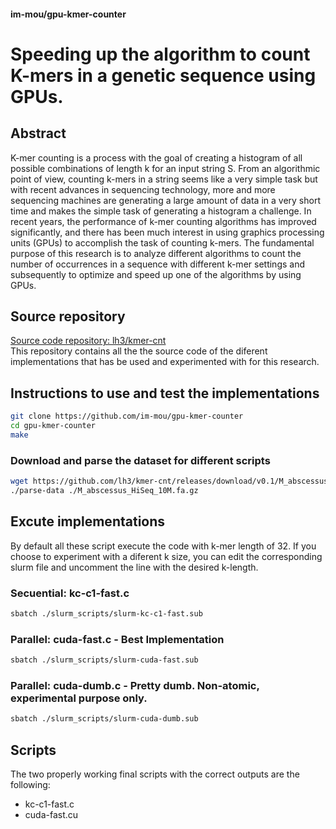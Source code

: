 #### im-mou/gpu-kmer-counter
# Speeding up the algorithm to count K-mers in a genetic sequence using GPUs.

## Abstract
K-mer counting is a process with the goal of creating a histogram of all possible combinations of length k for an input string S. From an algorithmic point of view, counting k-mers in a string seems like a very simple task but with recent advances in sequencing technology, more and more sequencing machines are generating a large amount of data in a very short time and makes the simple task of generating a histogram a challenge. In recent years, the performance of k-mer counting algorithms has improved significantly, and there has been much interest in using graphics processing units (GPUs) to accomplish the task of counting k-mers. The fundamental purpose of this research is to analyze different algorithms to count the number of occurrences in a sequence with different k-mer settings and subsequently to optimize and speed up one of the algorithms by using GPUs.

## Source repository
[Source code repository: lh3/kmer-cnt](https://github.com/lh3/kmer-cnt)
<br/>
This repository contains all the the source code of the diferent implementations that has be used and experimented with for this research.

## Instructions to use and test the implementations

```sh
git clone https://github.com/im-mou/gpu-kmer-counter
cd gpu-kmer-counter
make
```

### Download and parse the dataset for different scripts

```sh
wget https://github.com/lh3/kmer-cnt/releases/download/v0.1/M_abscessus_HiSeq_10M.fa.gz
./parse-data ./M_abscessus_HiSeq_10M.fa.gz
```

## Excute implementations

By default all these script execute the code with k-mer length of 32. If you choose to experiment with a diferent k size, you can edit the corresponding slurm file and uncomment the line with the desired k-length.

### Secuential: kc-c1-fast.c
```sh
sbatch ./slurm_scripts/slurm-kc-c1-fast.sub
```

### Parallel: cuda-fast.c - Best Implementation
```sh
sbatch ./slurm_scripts/slurm-cuda-fast.sub
```

### Parallel: cuda-dumb.c - Pretty dumb. Non-atomic, experimental purpose only.
```sh
sbatch ./slurm_scripts/slurm-cuda-dumb.sub
```

## Scripts
The two properly working final scripts with the correct outputs are the following:
- kc-c1-fast.c
- cuda-fast.cu
